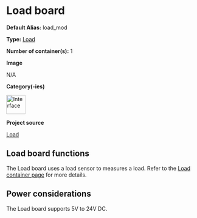 # Load board
<div class="cust_sheet" markdown="1">
<p class="cust_sheet-title" markdown="1"><strong>Default Alias:</strong> load_mod</p>
<p class="cust_sheet-title" markdown="1"><strong>Type:</strong> <a href="../../high/containers_list/load.md">Load</a></p>
<p class="cust_sheet-title" markdown="1"><strong>Number of container(s):</strong> 1</p>
<p class="cust_sheet-title" markdown="1"><strong>Image</strong></p>
<p class="cust_indent" markdown="1">N/A</p>
<p class="cust_sheet-title" markdown="1"><strong>Category(-ies)</strong></p>
<p class="cust_indent" markdown="1">
<img height="50" src="../../../_assets/img/sticker-interface.png" title="Interface">
</p>
<p class="cust_sheet-title" markdown="1"><strong>Project source </strong></p>
<a class="github-button" data-size="large" aria-label="Star Luos-io/Luos on GitHub" href="https://github.com/Luos-io/Examples/tree/master/Projects/l0/Load" target="_blank">Load</a>
</div>

## Load board functions
The Load board uses a load sensor to measures a load. Refer to the [Load container page](../../high/containers_list/Load.md) for more details.

## Power considerations
The Load board supports 5V to 24V DC.


